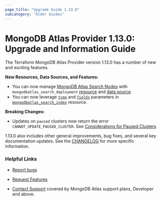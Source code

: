 ```yaml
---
page_title: "Upgrade Guide 1.13.0"
subcategory: "Older Guides"
---
```


# MongoDB Atlas Provider 1.13.0: Upgrade and Information Guide

The Terraform MongoDB Atlas Provider version 1.13.0 has a number of new and exciting features.

**New Resources, Data Sources, and Features:**
- You can now manage [MongoDB Atlas Search Nodes](https://www.mongodb.com/docs/atlas/atlas-search/atlas-search-overview/#search-nodes-architecture) with `mongodbatlas_search_deployment` [resource](https://registry.terraform.io/providers/mongodb/mongodbatlas/latest/docs/resources/search_deployment) and [data source](https://registry.terraform.io/providers/mongodb/mongodbatlas/latest/docs/data-sources/search_deployment).
- You can now leverage [`type`](https://www.mongodb.com/docs/api/doc/atlas-admin-api-v2/operation/operation-createatlassearchindex) and [`fields`](https://www.mongodb.com/docs/api/doc/atlas-admin-api-v2/operation/operation-createatlassearchindex) parameters in [`mongodbatlas_search_index`](https://registry.terraform.io/providers/mongodb/mongodbatlas/latest/docs/resources/search_index) resource.


**Breaking Changes:**   
- Updates on `paused` clusters now return the error `CANNOT_UPDATE_PAUSED_CLUSTER`. See [Considerations for Paused Clusters](https://www.mongodb.com/docs/atlas/pause-terminate-cluster/#considerations-for-paused-clusters)


1.13.0 also includes other general improvements, bug fixes, and several key documentation updates. See the [CHANGELOG](https://github.com/mongodb/terraform-provider-mongodbatlas/blob/master/CHANGELOG.md) for more specific information.


### Helpful Links

* [Report bugs](https://github.com/mongodb/terraform-provider-mongodbatlas/issues)

* [Request Features](https://feedback.mongodb.com/forums/924145-atlas?category_id=370723)

* [Contact Support](https://docs.atlas.mongodb.com/support/) covered by MongoDB Atlas support plans, Developer and above.
